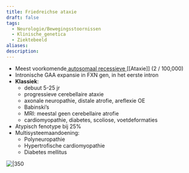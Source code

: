 ```yaml
---
title: Friedreichse ataxie
draft: false
tags:
  - Neurologie/Bewegingsstoornissen
  - Klinische_genetica
  - Ziektebeeld
aliases: 
description: 
---
```


- Meest voorkomende<u> autosomaal recessieve </u>[[Ataxie]] (2 / 100,000)
- Intronische GAA expansie in FXN gen, in het eerste intron
- **Klassiek**:  
	- debuut 5-25 jr
	- progressieve cerebellaire ataxie  
	- axonale neuropathie, distale atrofie, areflexie OE  
	- Babinski’s  
	- MRI: meestal geen cerebellaire atrofie  
	- cardiomyopathie, diabetes, scoliose, voetdeformaties
- Atypisch fenotype bij 25%
- Multisysteemaandoening:
    - Polyneuropathie
    - Hypertrofische cardiomyopathie
    - Diabetes mellitus



![|350](https://i.imgur.com/6S4BF2x.png)
